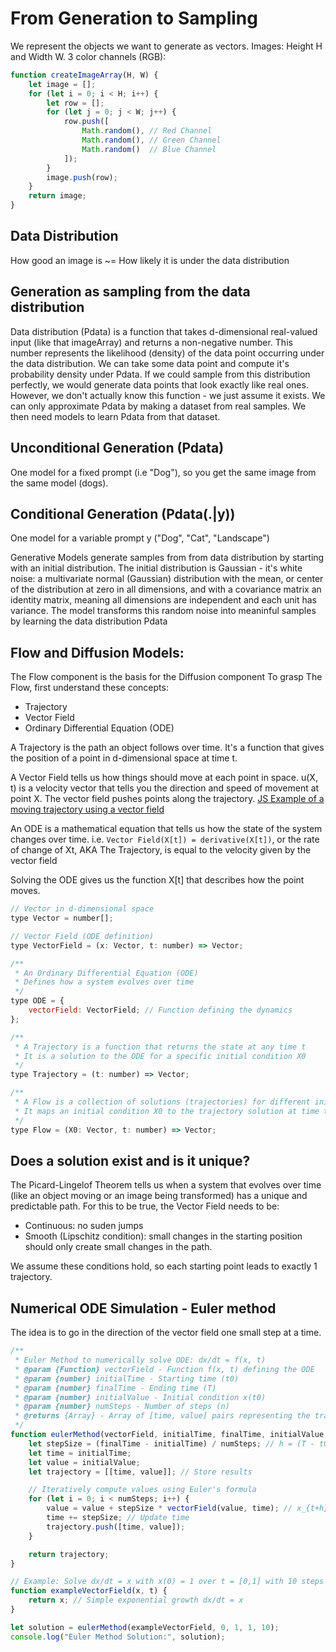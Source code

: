 # From Generation to Sampling


We represent the objects we want to generate as vectors.
Images: Height H and Width W.
3 color channels (RGB):

```javascript
function createImageArray(H, W) {
    let image = [];
    for (let i = 0; i < H; i++) {
        let row = [];
        for (let j = 0; j < W; j++) {
            row.push([
                Math.random(), // Red Channel
                Math.random(), // Green Channel
                Math.random()  // Blue Channel
            ]);
        }
        image.push(row);
    }
    return image;
}
```


## Data Distribution

How good an image is ~= How likely it is under the data distribution


## Generation as sampling from the data distribution

Data distribution (Pdata) is a function that takes d-dimensional real-valued input (like that imageArray) and returns a non-negative number.
This number represents the likelihood (density) of the data point occurring under the data distribution.
We can take some data point and compute it's probability density under Pdata.
If we could sample from this distribution perfectly, we would generate data points that look exactly like real ones.
However, we don't actually know this function - we just assume it exists.
We can only approximate Pdata by making a dataset from real samples.
We then need models to learn Pdata from that dataset.


## Unconditional Generation (Pdata)

One model for a fixed prompt (i.e "Dog"), so you get the same image from the same model (dogs).


## Conditional Generation (Pdata(.|y))

One model for a variable prompt y ("Dog", "Cat", "Landscape")


Generative Models generate samples from from data distribution by starting with an initial distribution.
The initial distribution is Gaussian - it's white noise:
a multivariate normal (Gaussian) distribution with the mean, or center of the distribution at zero in all dimensions,
and with a covariance matrix an identity matrix, meaning all dimensions are independent and each unit has variance.
The model transforms this random noise into meaninful samples by learning the data distribution Pdata


## Flow and Diffusion Models:

The Flow component is the basis for the Diffusion component
To grasp The Flow, first understand these concepts:
- Trajectory
- Vector Field
- Ordinary Differential Equation (ODE)

A Trajectory is the path an object follows over time.
It's a function that gives the position of a point in d-dimensional space at time t.

A Vector Field tells us how things should move at each point in space.
u(X, t) is a velocity vector that tells you the direction and speed of movement at point X.
The vector field pushes points along the trajectory.
[JS Example of a moving trajectory using a vector field](https://gist.github.com/SQLCODE917/2d6b1fd014144198d17dca697a0ca053)

An ODE is a mathematical equation that tells us how the state of the system changes over time.
i.e. `Vector Field(X[t]) = derivative(X[t])`, or
the rate of change of Xt, AKA The Trajectory, is equal to the velocity given by the vector field

Solving the ODE gives us the function X[t] that describes how the point moves.

```javascript
// Vector in d-dimensional space
type Vector = number[];

// Vector Field (ODE definition)
type VectorField = (x: Vector, t: number) => Vector;

/**
 * An Ordinary Differential Equation (ODE)
 * Defines how a system evolves over time
 */
type ODE = {
    vectorField: VectorField; // Function defining the dynamics
};

/**
 * A Trajectory is a function that returns the state at any time t
 * It is a solution to the ODE for a specific initial condition X0
 */
type Trajectory = (t: number) => Vector;

/**
 * A Flow is a collection of solutions (trajectories) for different initial conditions
 * It maps an initial condition X0 to the trajectory solution at time t
 */
type Flow = (X0: Vector, t: number) => Vector;
```

## Does a solution exist and is it unique?

The Picard-Lingelof Theorem tells us when a system that evolves over time (like an object moving or an image being transformed) has a unique and predictable path.
For this to be true, the Vector Field needs to be:
- Continuous: no suden jumps
- Smooth (Lipschitz condition): small changes in the starting position should only create small changes in the path.

We assume these conditions hold, so each starting point leads to exactly 1 trajectory.

## Numerical ODE Simulation - Euler method

The idea is to go in the direction of the vector field one small step at a time.

```javascript
/**
 * Euler Method to numerically solve ODE: dx/dt = f(x, t)
 * @param {Function} vectorField - Function f(x, t) defining the ODE
 * @param {number} initialTime - Starting time (t0)
 * @param {number} finalTime - Ending time (T)
 * @param {number} initialValue - Initial condition x(t0)
 * @param {number} numSteps - Number of steps (n)
 * @returns {Array} - Array of [time, value] pairs representing the trajectory
 */
function eulerMethod(vectorField, initialTime, finalTime, initialValue, numSteps) {
    let stepSize = (finalTime - initialTime) / numSteps; // h = (T - t0) / n
    let time = initialTime;
    let value = initialValue;
    let trajectory = [[time, value]]; // Store results

    // Iteratively compute values using Euler's formula
    for (let i = 0; i < numSteps; i++) {
        value = value + stepSize * vectorField(value, time); // x_{t+h} = x_t + h * f(x_t, t)
        time += stepSize; // Update time
        trajectory.push([time, value]);
    }

    return trajectory;
}

// Example: Solve dx/dt = x with x(0) = 1 over t = [0,1] with 10 steps
function exampleVectorField(x, t) {
    return x; // Simple exponential growth dx/dt = x
}

let solution = eulerMethod(exampleVectorField, 0, 1, 1, 10);
console.log("Euler Method Solution:", solution);
```
